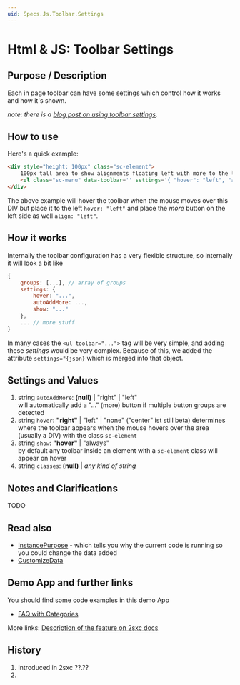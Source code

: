 ```yaml
---
uid: Specs.Js.Toolbar.Settings
---
```

# Html & JS: Toolbar Settings

## Purpose / Description
Each in page toolbar can have some settings which control how it works and how it's shown. 

_note: there is a [blog post on using toolbar settings](http://2sxc.org/en/blog/post/customize-edit-toolbar-hover-alignment-more-button-look-and-feel)._

## How to use
Here's a quick example:

```Html
<div style="height: 100px" class="sc-element">
    100px tall area to show alignments floating left with more to the left
    <ul class="sc-menu" data-toolbar='' settings='{ "hover": "left", "align": "left" }'></ul>
</div>
```

The above example will hover the toolbar when the mouse moves over this DIV but place it to the left `hover: "left"` and place the _more_ button on the left side as well `align: "left"`.

## How it works
Internally the toolbar configuration has a very flexible structure, so internally it will look a bit like

```javascript
{
    groups: [...], // array of groups
    settings: {
        hover: "...",
        autoAddMore: ...,
        show: "..."
    },
    ... // more stuff
}
```

In many cases the `<ul toolbar="...">` tag will be very simple, and adding these _settings_ would be very complex. Because of this, we added the attribute `settings="{json}` which is merged into that object. 

## Settings and Values

1. string `autoAddMore`: **(null)** | "right" | "left"  
will automatically add a "..." (more) button if multiple button groups are detected
1. string `hover`: **"right"** | "left" | "none"  ("center" ist still beta)
determines where the toolbar appears when the mouse hovers over the area (usually a DIV) with the class `sc-element`
1. string `show`: **"hover"** | "always"  
by default any toolbar inside an element with a `sc-element` class will appear on hover
1. string `classes`: **(null)** | _any kind of string_   

## Notes and Clarifications
TODO

## Read also

* [InstancePurpose](xref:HowTo.Razor.Purpose) - which tells you why the current code is running so you could change the data added
* [CustomizeData](xref:HowTo.Razor.CustomizeData)

## Demo App and further links

You should find some code examples in this demo App
* [FAQ with Categories](http://2sxc.org/en/apps/app/faq-with-categories-and-6-views)

More links: [Description of the feature on 2sxc docs](http://2sxc.org/en/Docs-Manuals/Feature/feature/2683)

## History

1. Introduced in 2sxc ??.??
2. 

